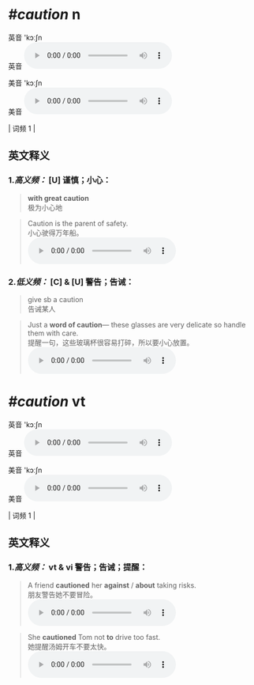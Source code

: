 # ***\#caution*** n
英音 'kɔːʃn  
英音
<audio src="./media/caution-B.aac" controls="controls"></audio>

美音 'kɔːʃn  
美音
<audio src="./media/caution.aac" controls="controls"></audio>



| 词频 1 |  

英文释义
---
### 1.*高义频：* **[U] 谨慎；小心：**  

 > **with great caution**   
 > 极为小心地    

 > Caution is the parent of safety.  
 > 小心驶得万年船。    
<audio src="./media/Caution-101_AAC.aac" controls="controls"></audio>

### 2.*低义频：* **[C] & [U] 警告；告诫：**  

 > give sb a caution  
 > 告诫某人    

 > Just a  **word of caution**— these glasses are very delicate so handle them with care.  
 > 提醒一句，这些玻璃杯很容易打碎，所以要小心放置。    
<audio src="./media/1-caution.aac" controls="controls"></audio>


# ***\#caution*** vt
英音 'kɔːʃn  
英音
<audio src="./media/caution-B.aac" controls="controls"></audio>

美音 'kɔːʃn  
美音
<audio src="./media/caution.aac" controls="controls"></audio>



| 词频 1 |  

英文释义
---
### 1.*高义频：* **vt & vi 警告；告诫；提醒：**  

 > A friend **cautioned** her **against** / **about** taking risks.  
 > 朋友警告她不要冒险。    
<audio src="./media/3-caution.aac" controls="controls"></audio>

 > She **cautioned** Tom not **to** drive too fast.  
 > 她提醒汤姆开车不要太快。    
<audio src="./media/2-caution.aac" controls="controls"></audio>


